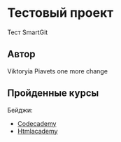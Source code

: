 # Тестовый проект
Тест SmartGit
## Автор
Viktoryia Piavets
one more change

## Пройденные курсы
Бейджи:
* [Codecademy](https://www.codecademy.com/users/system2448283520/achievements)
* [Htmlacademy](https://htmlacademy.ru/profile/id1692951/achievements)